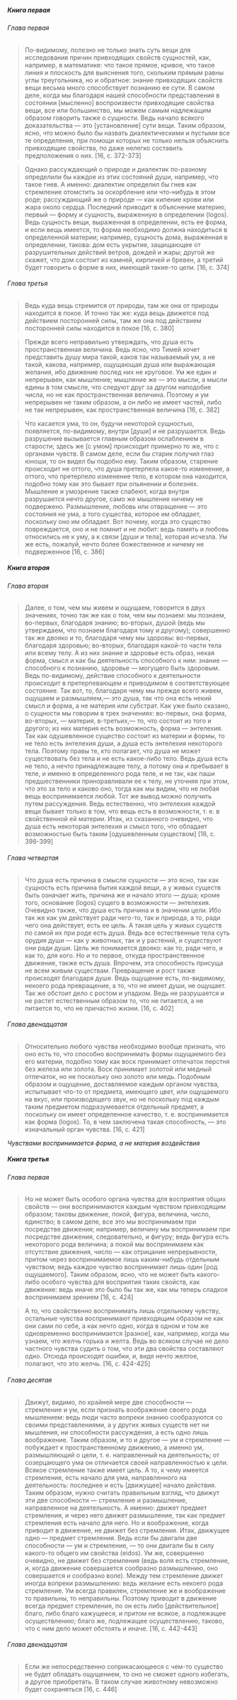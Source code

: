 ##### Книга первая
###### Глава первая
>По-видимому, полезно не только знать суть вещи для исследования причин привходящих свойств сущностей, как, например, в математике: что такое прямое, кривое, что такое линия и плоскость для выяснения того, скольким прямым равны углы треугольника, но и обратное: знание привходящих свойств вещи весьма много способствует познанию ее сути. В самом деле, когда мы благодаря нашей способности представления в состоянии [мысленно] воспроизвести привходящие свойства вещи, все или большинство, мы можем самым надлежащим образом говорить также о сущности. Ведь начало всякого доказательства — это [установление] сути вещи. Таким образом, ясно, что можно было бы назвать диалектическими и пустыми все те определения, при помощи которых не только нельзя объяснить привходящие свойства, по даже нелегко составить предположения о них. [16, c. 372-373]

>Однако рассуждающий о природе и диалектик по-разному определили бы каждое из этих состояний души, например, что такое гнев. А именно: диалектик определил бы гнев как стремление отомстить за оскорбление или что-нибудь в этом роде; рассуждающий же о природе — как кипение крови или жара около сердца. Последний приводит в объяснение материю, первый — форму и сущность, выраженную в определении (logos). Ведь сущность вещи, выраженная в определении, есть ее форма, и если вещь имеется, то форма необходимо должна находиться в определенной материи; например, сущность дома, выраженная в определении, такова: дом есть укрытие, защищающее от разрушительных действий ветров, дождей и жары; другой же скажет, что дом состоит из камней, кирпичей и бревен, а третий будет говорить о форме в них, имеющей такие-то цели. [16, c. 374]
###### Глава третья
>Ведь куда вещь стремится от природы, там же она от природы находится в покое. И точно так же: куда вещь движется под действием посторонней силы, там же она под действием посторонней силы находится в покое [16, c. 380]

>Прежде всего неправильно утверждать, что душа есть пространственная величина. Ведь ясно, что Тимей хочет представить душу мира такой, каков так называемый ум, а не такой, какова, например, ощущающая душа или выражающая желания, ибо движение послед­ них не круговое. Ум же един и непрерывен, как мышление; мышление же — это мысли, а мысли едины в том смысле, что следуют друг за другом наподобие числа, но не как пространственная величина. Поэтому и ум непрерывен не таким образом, а он либо не имеет частей, либо не так непрерывен, как пространственная величина [16, c. 382]

>Что касается ума, то он, будучи некоторой сущностью, появляется, по-видимому, внутри [души] и не разрушается. Ведь разрушение вызывается главным образом ослаблением в старости; здесь же [с умом] происходит примерно то же, что с органами чувств. В самом деле, если бы старик получил глаз юноши, то он видел бы подобно ему. Таким образом, старение происходит не оттого, что душа претерпела какое-то изменение, а оттого, что претерпело изменение тело, в котором она находится, подобно тому как это бывает при опьянении и болезнях. Мышление и умозрение также слабеют, когда внутри разрушается нечто другое, само же мышление ничему не подвержено. Размышление, любовь или отвращение — это состояния не ума, а того существа, которое им обладает, поскольку оно им обладает. Вот почему, когда это существо повреждается, оно и не помнит и не любит: ведь память и любовь относились не к уму, а к связи [души и тела], которая исчезла. Ум же есть, пожалуй, нечто более божественное и ничему не подверженное [16, c. 386]
##### Книга вторая
###### Глава вторая
>Далее, о том, чем мы живем и ощущаем, говорится в двух значениях, точно так же как о том, чем мы познаем: мы познаем, во-первых, благодаря знанию; во-вторых, душой (ведь мы утверждаем, что познаем благодаря тому и другому); совершенно так же двояко и то, благодаря чему мы здоровы: во-первых, благодаря здоровью; во-вторых, благодаря какой-то части тела или всему телу. А из них знание и здоровье есть образ, некая форма, смысл и как бы деятельность способного к ним: знание — способного к познанию, здоровье — могущего быть здоровым. Ведь по-видимому, действие способного к деятельности происходит в претерпевающем и приводимом в соответствующее состояние. Так вот, то, благодаря чему мы прежде всего живем, ощущаем и размышляем,— это душа, так что она есть некий смысл и форма, а не материя или субстрат. Как уже было сказано, о сущности мы говорим в трех значениях: во-первых, она форма, во-вторых, — материя, в-третьих,— то, что состоит из того и другого; из них материя есть возможность, форма — энтелехия. Так как одушевленное существо состоит из материи и формы, то не тело есть энтелехия души, а душа есть энтелехия некоторого тела. Поэтому правы те, кто полагает, что душа не может существовать без тела и не есть какое-либо тело. Ведь душа есть не тело, а нечто принадлежащее телу, а потому она и пребывает в теле, и именно в определенного рода теле, и не так, как паши предшественники приноравливали ее к телу, не уточняя при этом, что это за тело и каково оно, тогда как мы видим, что не любая вещь воспринимается любой. Тот же вывод можно получить путем рассуждения. Ведь естественно, что энтелехия каждой вещи бывает только в том, что вещь есть в возможности, т. е. в свойственной ей материи. Итак, из сказанного очевидно, что душа есть некоторая энтелехия и смысл того, что обладает возможностью быть таким [одушевленным существом]  [16, c. 398-399]
###### Глава четвертая
>Что душа есть причина в смысле сущности — это ясно, так как сущность есть причина бытия каждой вещи, а у живых существ быть означает жить, причина же и начало этого — душа; кроме того, основание (logos) сущего в возможности — энтелехия. 
>Очевидно также, что душа есть причина и в значении цели. Ибо так же как ум действует ради чего-то, так и природа, а то, ради чего она действует, есть ее цель. А такая цель у живых существ по самой их при­ роде есть душа. Ведь все естественные тела суть орудия души — как у животных, так и у растений, и существуют они ради души. Цель же понимается двояко: как то, ради чего, и как то, для кого. 
>Но и то первое, откуда пространственное движение, также есть душа. Впрочем, эта способность присуща не всем живым существам. Превращение и рост также происходят благодаря душе. Ведь ощущение есть, по-видимому, некоего рода превращение, а то, что не имеет души, не ощущает. Так же обстоит дело с ростом и упадком. Ведь не разрушается и не растет естественным образом то, что не питается, а не питается то, что не причастно жизни. [16, c. 402]
###### Глава двенадцатая
>Относительно любого чувства необходимо вообще признать, что оно есть то, что способно воспринимать формы ощущаемого без его материи, подобно тому как воск принимает отпечаток перстня без железа или золота. Воск принимает золотой или медный отпечаток, но не поскольку оно золото или медь. Подобным образом и ощущение, доставляемое каждым органом чувства, испытывает что-то от предмета, имеющего цвет, или ощущаемого на вкус, или производящего звук, но не поскольку под каждым таким предметом подразумевается отдельный предмет, а поскольку он имеет определенное качество, т. е. воспринимается как форма (logos). То, в чем заключена такая способность, — это изначальный орган чувства. [16, c. 421]

*Чувствами воспринимается форма, а не материя воздействия*
##### Книга третья
###### Глава первая
>Но не может быть особого органа чувства для восприятия общих свойств — они воспринимаются каждым чувством привходящим образом; таковы движение, покой, фигура, величина, число, единство; в самом деле, все это мы воспринимаем при посредстве движения; например, величину мы воспринимаем при посредстве движения, следовательно, и фигуру; ведь фигура есть некоторого рода величина; а покой мы воспринимаем как отсутствие движения, число — как отрицание непрерывности, притом через воспринимаемое лишь каким-нибудь отдельным чувством; ведь каждое чувство воспринимает лишь один [род ощущаемого]. Таким образом, ясно, что не может быть какого-либо особого чувства для восприятия таких свойств, как движение: ведь иначе это было бы так же, как мы теперь сладкое воспринимаем зрением [16, c. 424]

>А то, что свойственно воспринимать лишь отдельному чувству, остальные чувства воспринимают привходящим образом не как они сами по себе, а как нечто одно, когда в одном и том же одновременно воспринимается [разное], как, например, когда мы узнаем, что желчь горька и желта. Ведь во всяком случае не дело частного чувства судить о том, что эти два свойства составляют одно. Отсюда происходят ошибки, и, видя нечто желтое, полагают, что это желчь.  [16, c. 424-425]
###### Глава десятая
>Движут, видимо, по крайней мере две способности — стремление и ум, если признать воображение своего рода мышлением: ведь люди часто вопреки знанию сообразуются со своими представлениями, а у других живых существ нет ни мышления, ни способности рассуждения, а есть одно лишь воображение. Таким образом, и то и другое — ум и стремление — побуждает к пространственному движению, а именно ум, размышляющий о цели, т. е. направленный на деятельность; от созерцающего ума он отличается своей направленностью к цели. Всякое стремление также имеет цель. А то, к чему имеется стремление, есть начало для ума, направленного на деятельность: последнее и есть [движущее] начало действия. Таким образом, нужно считать правильным взгляд, что движут эти две способности — стремление и размышление, направленное на деятельность. А именно: движет предмет стремления, и через него движет размышление, так как предмет стремления есть начало для него. Но и воображение, когда приводит в движение, не движет без стремления.
>Итак, движущее одно — предмет стремления. Ведь если бы двигали две способности — ум и стремление, —  то они двигали бы в силу какого-то общего им свойства (eidos). Ум же, совершенно очевидно, не движет без стремления (ведь воля есть стремление, и, когда движение совершается сообразно размышлению, оно совершается и сообразно воле). Между тем стремление движет иногда вопреки размышлению: ведь желание есть некоего рода стремление. Ум всегда правилен, стремление же и воображение то правильны, то неправильны. Поэтому приводит в движение всегда предмет стремления, по он есть либо [действительное] благо, либо благо кажущееся, и притом не всякое, а подлежащее осуществлению; благо же, подлежащее осуществлению, таково, что с ним дело может обстоять и иначе. [16, c. 442-443]
###### Глава двенадцатая
>Если же непосредственно соприкасающееся с чем-то существо не будет обладать ощущением, то оно не сможет одного избегать, а другое приобретать. В таком случае животному невозможно будет сохраняться [16, c. 446]